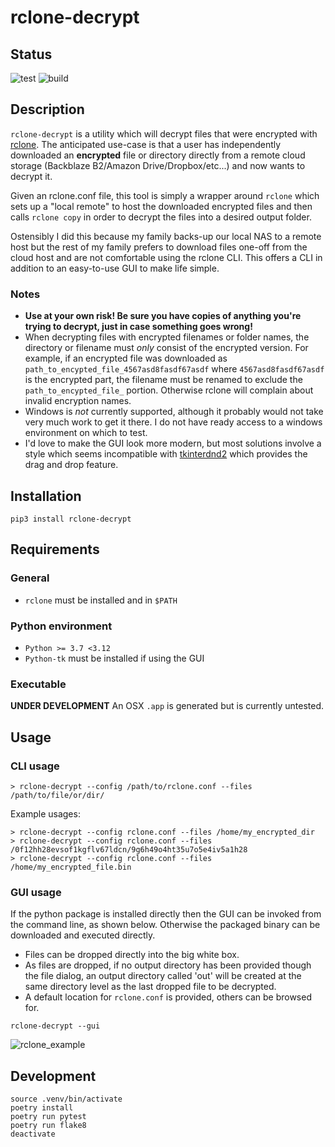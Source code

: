 # rclone-decrypt
## Status
![test](https://github.com/mitchellthompkins/rclone-decrypt/actions/workflows/test.yml/badge.svg)
![build](https://github.com/mitchellthompkins/rclone-decrypt/actions/workflows/build_app.yml/badge.svg)

## Description
`rclone-decrypt` is a utility which will decrypt files that were encrypted with
[rclone](https://rclone.org/). The anticipated use-case is that a user has
independently downloaded an **encrypted** file or directory directly from a
remote cloud storage (Backblaze B2/Amazon Drive/Dropbox/etc...) and now wants to
decrypt it.

Given an rclone.conf file, this tool is simply a wrapper around `rclone` which
sets up a "local remote" to host the downloaded encrypted files and then calls
`rclone copy` in order to decrypt the files into a desired output folder.

Ostensibly I did this because my family backs-up our local NAS to a remote host
but the rest of my family prefers to download files one-off from the cloud host
and are not comfortable using the rclone CLI. This offers a CLI in addition to
an easy-to-use GUI to make life simple.

### Notes
* **Use at your own risk! Be sure you have copies of anything you're trying to
decrypt, just in case something goes wrong!**
* When decrypting files with encrypted filenames or folder names, the directory
  or filename must _only_ consist of the encrypted version. For example, if an
  encrypted file was downloaded as `path_to_encypted_file_4567asd8fasdf67asdf`
  where `4567asd8fasdf67asdf` is the encrypted part, the filename must be
  renamed to exclude the `path_to_encypted_file_` portion. Otherwise rclone will
  complain about invalid encryption names.
* Windows is _not_ currently supported, although it probably would not take very
  much work to get it there. I do not have ready access to a windows environment
  on which to test.
* I'd love to make the GUI look more modern, but most solutions involve a style
  which seems incompatible with
  [tkinterdnd2](https://github.com/Eliav2/tkinterdnd2) which provides the drag
  and drop feature.

## Installation
```
pip3 install rclone-decrypt
```

## Requirements
### General
* `rclone` must be installed and in `$PATH`

### Python environment
* `Python >= 3.7 <3.12`
* `Python-tk` must be installed if using the GUI

### Executable
**UNDER DEVELOPMENT** An OSX `.app` is generated but is currently untested.

## Usage
### CLI usage
```
> rclone-decrypt --config /path/to/rclone.conf --files /path/to/file/or/dir/
```

Example usages:
```
> rclone-decrypt --config rclone.conf --files /home/my_encrypted_dir
> rclone-decrypt --config rclone.conf --files /0f12hh28evsof1kgflv67ldcn/9g6h49o4ht35u7o5e4iv5a1h28
> rclone-decrypt --config rclone.conf --files /home/my_encrypted_file.bin
```
### GUI usage
If the python package is installed directly then the GUI can be invoked from the
command line, as shown below. Otherwise the packaged binary can be downloaded
and executed directly.
* Files can be dropped directly into the big white box.
* As files are dropped, if no output directory has been provided though the file
  dialog, an output directory called 'out' will be created at the same directory
  level as the last dropped file to be decrypted.
* A default location for `rclone.conf` is provided, others can be browsed for.
```
rclone-decrypt --gui
```

![rclone_example](docs/imgs/rclone_gui.png)

## Development
```
source .venv/bin/activate
poetry install
poetry run pytest
poetry run flake8
deactivate
```
